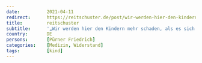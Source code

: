 ```yaml
---
date:          2021-04-11
redirect:      https://reitschuster.de/post/wir-werden-hier-den-kindern-mehr-schaden-als-es-sich-einige-ueberhaupt-vorstellen-koennen/
title:         reitschuster
subtitle:      '„Wir werden hier den Kindern mehr schaden, als es sich einige überhaupt vorstellen können.“'
country:       DE
persons:       [Pürner Friedrich]
categories:    [Medizin, Widerstand]
tags:          [kind]
---
```

